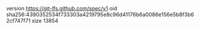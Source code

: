 version https://git-lfs.github.com/spec/v1
oid sha256:4390352534f733303a4219795e8c96d41176b6a0086e156e5b8f3b62cf747f71
size 13854
